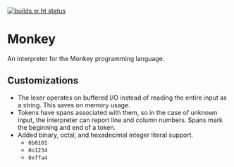 [![builds.sr.ht status](https://builds.sr.ht/~tristan957/monkey.svg)](https://builds.sr.ht/~tristan957/monkey?)

# Monkey

An interpreter for the Monkey programming language.

## Customizations

- The lexer operates on buffered I/O instead of reading the entire input as a
  string. This saves on memory usage.
- Tokens have spans associated with them, so in the case of unknown input, the
  interpreter can report line and column numbers. Spans mark the beginning and
  end of a token.
- Added binary, octal, and hexadecimal integer literal support.
  - `0b0101`
  - `0o1234`
  - `0xffa4`

